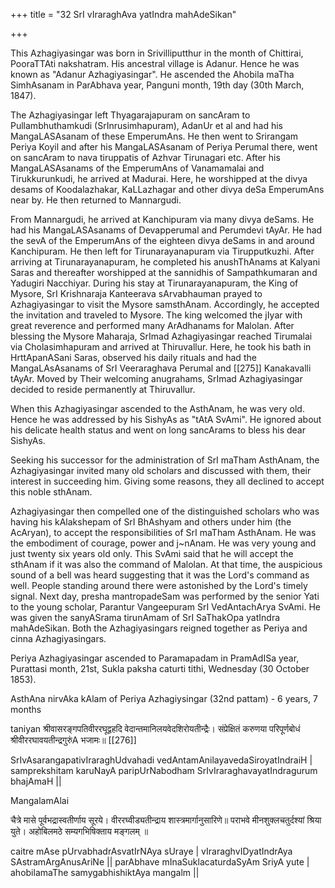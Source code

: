 +++
title = "32 SrI vIraraghAva yatIndra mahAdeSikan"

+++

This Azhagiyasingar was born in Srivilliputthur in the month of Chittirai, PooraTTAti nakshatram. His ancestral village is Adanur. Hence he was known as "Adanur Azhagiyasingar". He ascended the Ahobila maTha SimhAsanam in ParAbhava year, Panguni month, 19th day (30th March, 1847).

The Azhagiyasingar left Thyagarajapuram on sancAram to Pullambhuthamkudi (SrInrusimhapuram), AdanUr et al and had his MangaLASAsanam of these EmperumAns. He then went to Srirangam Periya Koyil and after his MangaLASAsanam of Periya Perumal there, went on sancAram to nava tiruppatis of Azhvar Tirunagari etc. After his MangaLASAsanams of the EmperumAns of Vanamamalai and Tirukkurunkudi, he arrived at Madurai. Here, he worshipped at the divya desams of Koodalazhakar, KaLLazhagar and other divya deSa EmperumAns near by. He then returned to Mannargudi.

From Mannargudi, he arrived at Kanchipuram via many divya deSams. He had his MangaLASAsanams of Devapperumal and Perumdevi tAyAr. He had the sevA of the EmperumAns of the eighteen divya deSams in and around Kanchipuram. He then left for Tirunarayanapuram via Tirupputkuzhi. After arriving at Tirunarayanapuram, he completed his anushThAnams at Kalyani Saras and thereafter worshipped at the sannidhis of Sampathkumaran and Yadugiri Nacchiyar. During his stay at Tirunarayanapuram, the King of Mysore, SrI Krishnaraja Kanteerava sArvabhauman prayed to Azhagiyasingar to visit the Mysore samsthAnam. Accordingly, he accepted the invitation and traveled to Mysore. The king welcomed the jIyar with great reverence and performed many ArAdhanams for Malolan. After blessing the Mysore Maharaja, SrImad Azhagiyasingar reached Tirumalai via Cholasimhapuram and arrived at Thiruvallur. Here, he took his bath in HrttApanASani Saras, observed his daily rituals and had the MangaLAsAsanams of SrI Veeraraghava Perumal and [[275]] Kanakavalli tAyAr. Moved by Their welcoming anugrahams, SrImad Azhagiyasingar decided to reside permanently at Thiruvallur.

When this Azhagiyasingar ascended to the AsthAnam, he was very old. Hence he was addressed by his SishyAs as "tAtA SvAmi". He ignored about his delicate health status and went on long sancArams to bless his dear SishyAs.

Seeking his successor for the administration of SrI maTham AsthAnam, the Azhagiyasingar invited many old scholars and discussed with them, their interest in succeeding him. Giving some reasons, they all declined to accept this noble sthAnam.

Azhagiyasingar then compelled one of the distinguished scholars who was having his kAlakshepam of SrI BhAshyam and others under him (the AcAryan), to accept the responsibilities of SrI maTham AsthAnam. He was the embodiment of courage, power and j~nAnam. He was very young and just twenty six years old only. This SvAmi said that he will accept the sthAnam if it was also the command of Malolan. At that time, the auspicious sound of a bell was heard suggesting that it was the Lord's command as well. People standing around there were astonished by the Lord's timely signal. Next day, presha mantropadeSam was performed by the senior Yati to the young scholar, Parantur Vangeepuram SrI VedAntachArya SvAmi. He was given the sanyASrama tirunAmam of SrI SaThakOpa yatIndra mahAdeSikan. Both the Azhagiyasingars reigned together as Periya and cinna Azhagiyasingars.

Periya Azhagiyasingar ascended to Paramapadam in PramAdISa year, Purattasi month, 21st, Sukla paksha caturti tithi, Wednesday (30 October 1853).

AsthAna nirvAka kAlam of Periya Azhagiysingar (32nd pattam) - 6 years, 7 months

taniyan श्रीवासरङ्गपतिवीररघूद्वहदि वेदान्तमानिलयवेदशिरोयतीन्द्रैः। संप्रेक्षितं करुणया परिपूर्णबोधं श्रीवीररघावयतीन्द्रगुरुंA भजामः॥ [[276]]

SrIvAsarangapativIraraghUdvahadi vedAntamAnilayavedaSiroyatIndraiH | samprekshitam karuNayA paripUrNabodham SrIvIraraghavayatIndragurum bhajAmaH ||

MangalamAlai

चैत्रे मासे पूर्वभद्रास्वतीर्णाय सूरये। वीररघ्वीड्यतीन्द्राय शास्त्रमार्गानुसारिणे॥ पराभवे मीनशुक्लचतुर्दश्यां श्रिया युते। अहोबिलमठे सम्यगभिषिक्ताय मङ्गलम् ॥

caitre mAse pUrvabhadrAsvatIrNAya sUraye | vIraraghvIDyatIndrAya SAstramArgAnusAriNe || parAbhave mInaSuklacaturdaSyAm SriyA yute | ahobilamaThe samygabhishiktAya mangalm ||



